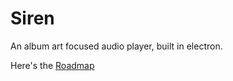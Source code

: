 # Siren
An album art focused audio player, built in electron.

Here's the [Roadmap](https://trello.com/b/3ptpLwwU/siren-music-player)
